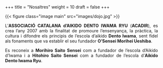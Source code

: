 +++
title = "Nosaltres"
weight = 10
draft = false
+++

{{< figure class="image main" src="images/dojo.jpg" >}}
<div style="text-align: justify">
  L’<strong>ASSOCIACIÓ CATALANA d’AIKIDO DENTO IWAMA RYU</strong> (<strong>ACADIR</strong>), es crea l’any 2007 amb la finalitat de promoure l’ensenyança, la pràctica, la cultura i difondre els principis de l’escola d’aikido<strong> Dento Iwama</strong>, sent fidel als fonaments que va establir el seu fundador <strong>O’Sensei Morihei Ueshiba</strong>.

  Es reconeix a <strong>Morihiro Saito Sensei</strong> com a fundador de l’escola d’Aikido d’Iwama i a <strong>Hitohiro Saito Sensei</strong> com a fundador de l’escola d’<strong>Aikido Dento Iwama Ryu</strong>.
</div>

